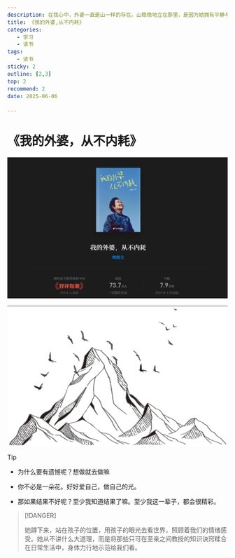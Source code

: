 ```yaml
---
description: 在我心中，外婆一直是山一样的存在。山稳稳地立在那里，是因为她拥有平静与力量。飞鸟停在山巅，是因为她相信自己的翅膀。你生而为山，何拘为一朵花？你生而有翼，何愿一生匍匐?
title: 《我的外婆,从不内耗》
categories: 
   - 学习
   - 读书
tags: 
   - 读书
sticky: 2
outline: [2,3]
top: 2
recommend: 2
date: 2025-06-06

---
```


# 《我的外婆，从不内耗》

![image-20250608141436803](images/image-20250608141436803.png)

![](images/image-20250608141710583.png)

> [!TIP]
>
> - 为什么要有遗憾呢？想做就去做嘛
>
> - 你不必是一朵花。好好爱自己，做自己的光。
> - 那如果结果不好呢？至少我知道结果了嘛。至少我这一辈子，都会很精彩。

>[!DANGER]
>
>她蹲下来，站在孩子的位置，用孩子的眼光去看世界，照顾着我们的情绪感受。她从不讲什么大道理，而是将那些只可在至亲之间教授的知识诀窍糅合在日常生活中，身体力行地示范给我们看。